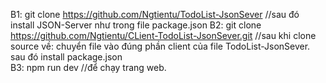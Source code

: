 B1: git clone https://github.com/Ngtientu/TodoList-JsonSever  //sau đó install JSON-Server như trong file package.json
B2: git clone https://github.com/Ngtientu/CLient-TodoList-JsonSever.git   //sau khi clone source về: chuyển file vào đúng phần client của file TodoList-JsonSever.  sau đó install package.json  
B3: npm run dev //để chạy trang web.
